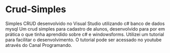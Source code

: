 # Crud-Simples
Simples CRUD desenvolvido no Visual Studio utilizando c# banco de dados mysql
Um crud simples para cadastro de alunos, desenvolvido para por em prática o que tinha aprendido sobre c# e windowsforms. 
Utilizei um tutorial para facilitar o desenvolvimento. O tutorial pode ser acessado no youtube através do Canal Programando.
